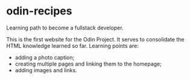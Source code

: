 # odin-recipes

Learning path to become a fullstack developer.

This is the first website for the Odin Project. It serves to consolidate the HTML knowledge learned so far. Learning points are:

- adding a photo caption;
- creating multiple pages and linking them to the homepage;
- adding images and links.
